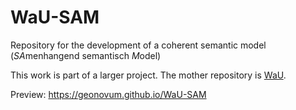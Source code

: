 # WaU-SAM
Repository for the development of a coherent semantic model (*SA*menhangend semantisch *M*odel)

This work is part of a larger project. The mother repository is [WaU](https://github.com/Geonovum/WaU).

Preview: https://geonovum.github.io/WaU-SAM